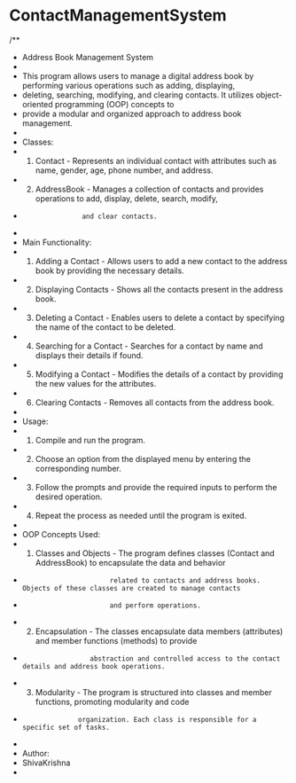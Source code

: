 # ContactManagementSystem

/**
 * Address Book Management System
 *
 * This program allows users to manage a digital address book by performing various operations such as adding, displaying,
 * deleting, searching, modifying, and clearing contacts. It utilizes object-oriented programming (OOP) concepts to
 * provide a modular and organized approach to address book management.
 *
 * Classes:
 *   1. Contact - Represents an individual contact with attributes such as name, gender, age, phone number, and address.
 *   2. AddressBook - Manages a collection of contacts and provides operations to add, display, delete, search, modify,
 *                    and clear contacts.
 *
 * Main Functionality:
 *   1. Adding a Contact - Allows users to add a new contact to the address book by providing the necessary details.
 *   2. Displaying Contacts - Shows all the contacts present in the address book.
 *   3. Deleting a Contact - Enables users to delete a contact by specifying the name of the contact to be deleted.
 *   4. Searching for a Contact - Searches for a contact by name and displays their details if found.
 *   5. Modifying a Contact - Modifies the details of a contact by providing the new values for the attributes.
 *   6. Clearing Contacts - Removes all contacts from the address book.
 *
 * Usage:
 *   1. Compile and run the program.
 *   2. Choose an option from the displayed menu by entering the corresponding number.
 *   3. Follow the prompts and provide the required inputs to perform the desired operation.
 *   4. Repeat the process as needed until the program is exited.
 *
 * OOP Concepts Used:
 *   1. Classes and Objects - The program defines classes (Contact and AddressBook) to encapsulate the data and behavior
 *                           related to contacts and address books. Objects of these classes are created to manage contacts
 *                           and perform operations.
 *   2. Encapsulation - The classes encapsulate data members (attributes) and member functions (methods) to provide
 *                      abstraction and controlled access to the contact details and address book operations.
 *   3. Modularity - The program is structured into classes and member functions, promoting modularity and code
 *                   organization. Each class is responsible for a specific set of tasks.
 *
 * Author:
 *   ShivaKrishna
 * 



